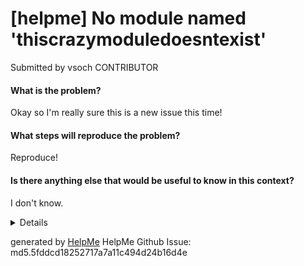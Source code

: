 # [helpme] No module named 'thiscrazymoduledoesntexist'
Submitted by vsoch CONTRIBUTOR
#### What is the problem?

Okay so I'm really sure this is a new issue this time!

#### What steps will reproduce the problem?

Reproduce!

#### Is there anything else that would be useful to know in this context?

I don't know.

<details>


## Environment
 - **LD_LIBRARY_PATH**: :/usr/local/pulse
 - **LANG**: en_US.UTF-8
 - **DISPLAY**: :0
 - **JAVA_HOME**: /usr/lib/jvm/java-8-oracle
 - **USER**: vanessa
 - **PWD**: /home/vanessa/Documents/Dropbox/Code/rseng/github-support
 - **HOME**: /home/vanessa
 - **TERM**: xterm-256color
 - **SHELL**: /bin/bash
 - **PATH**: /home/vanessa/anaconda3/bin:/home/vanessa/anaconda3/condabin:/home/vanessa/google-cloud-sdk/bin:/home/vanessa/.rbenv/plugins/ruby-build/bin:/home/vanessa/.rbenv/shims:/home/vanessa/.rbenv/bin:/home/vanessa/.linuxbrew/bin:/home/vanessa/.linuxbrew/sbin:/opt/emsdk:/opt/emsdk/fastcomp/emscripten:/opt/emsdk/node/12.9.1_64bit/bin:/home/vanessa/.cargo/bin:/home/vanessa/anaconda3/bin:/usr/local/sbin:/usr/local/bin:/usr/sbin:/usr/bin:/sbin:/bin:/usr/games:/usr/local/games:/snap/bin:/usr/lib/jvm/java-8-oracle/bin:/usr/lib/jvm/java-8-oracle/db/bin:/usr/lib/jvm/java-8-oracle/jre/bin:/home/vanessa/Documents/globusconnectpersonal-2.3.3:/usr/local/go/bin:/home/vanessa/Documents/Dropbox/Code/Google/go/bin

## System
 ```python
{'python': {'version': '3.7.3', 'implementation': 'CPython'}, 'system': {'type': 'posix', 'name': 'Linux', 'release': '4.15.0-70-generic', 'version': '#79-Ubuntu SMP Tue Nov 12 10:36:11 UTC 2019', 'distribution': 'debian/buster/sid', 'encoding': OrderedDict([('default', 'utf-8'), ('filesystem', 'utf-8'), ('locale.prefered', 'UTF-8')])}}
```
</details>

generated by [HelpMe](https://vsoch.github.io/helpme/)
HelpMe Github Issue: md5.5fddcd18252717a7a11c494d24b16d4e